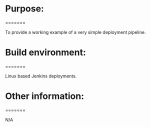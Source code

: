 # Purpose:
=======

To provide a working example of a very simple deployment pipeline.

# Build environment: 
=======

Linux based Jenkins deployments.

# Other information:
=======

N/A
